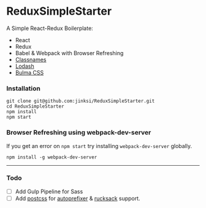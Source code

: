 # ReduxSimpleStarter

A Simple React-Redux Boilerplate:
- React
- Redux
- Babel & Webpack with Browser Refreshing
- [Classnames](https://github.com/JedWatson/classnames)
- [Lodash](https://lodash.com/)
- [Bulma CSS](http://bulma.io/)


### Installation

```
git clone git@github.com:jinksi/ReduxSimpleStarter.git
cd ReduxSimpleStarter
npm install
npm start
```

### Browser Refreshing using webpack-dev-server
If you get an error on `npm start` try installing `webpack-dev-server` globally.

```
npm install -g webpack-dev-server
```
-----
### Todo
- [ ] Add Gulp Pipeline for Sass
- [ ] Add [postcss](https://github.com/postcss/postcss) for [autoprefixer](https://github.com/postcss/postcs) &amp; [rucksack](https://simplaio.github.io/rucksack/) support.
